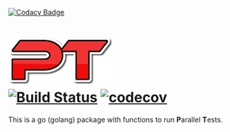 [![Codacy Badge](https://api.codacy.com/project/badge/Grade/e509faa151544103b3d988fa7aabdedf)](https://app.codacy.com/app/marat.maratori/pt?utm_source=github.com&utm_medium=referral&utm_content=maratori/pt&utm_campaign=Badge_Grade_Settings)
# <img src="logo.png" height="100px" alt="Logo"> <br> [![Build Status](https://travis-ci.com/maratori/pt.svg?branch=master)](https://travis-ci.com/maratori/pt) [![codecov](https://codecov.io/gh/maratori/pt/branch/master/graph/badge.svg)](https://codecov.io/gh/maratori/pt)

This is a go (golang) package with functions to run **P**arallel **T**ests.
